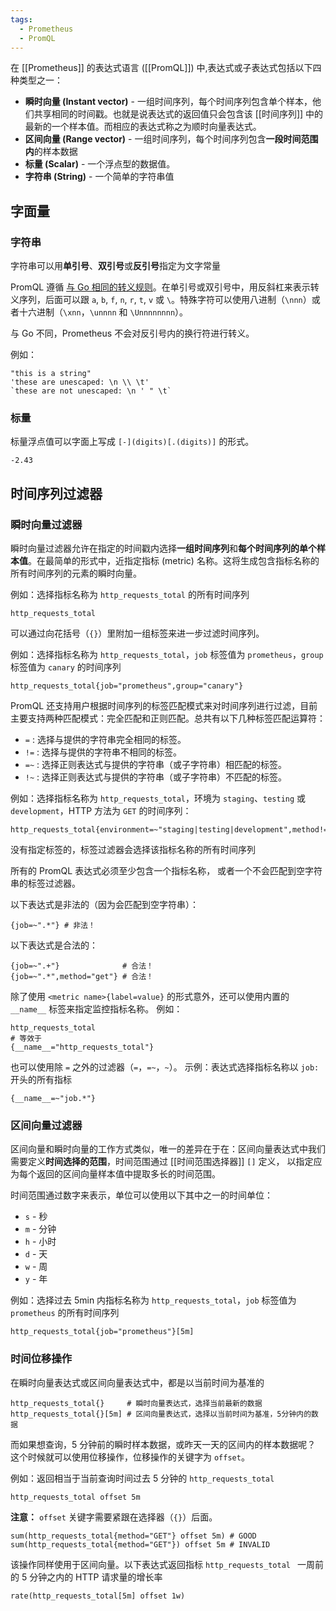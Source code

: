 ```yaml
---
tags:
  - Prometheus
  - PromQL
---
```


在 [[Prometheus]] 的表达式语言 ([[PromQL]]) 中,表达式或子表达式包括以下四种类型之一：
- **瞬时向量 (Instant vector)** - 一组时间序列，每个时间序列包含单个样本，他们共享相同的时间戳。也就是说表达式的返回值只会包含该 [[时间序列]] 中的最新的一个样本值。而相应的表达式称之为顺时向量表达式。
- **区间向量 (Range vector)** - 一组时间序列，每个时间序列包含**一段时间范围内**的样本数据
- **标量 (Scalar)** - 一个浮点型的数据值。
- **字符串 (String)** - 一个简单的字符串值

## 字面量

### 字符串

字符串可以用**单引号**、**双引号**或**反引号**指定为文字常量

PromQL 遵循 [与 Go 相同的转义规则](https://golang.org/ref/spec#String_literals)。在单引号或双引号中，用反斜杠来表示转义序列，后面可以跟 `a`, `b`, `f`, `n`, `r`, `t`, `v` 或 `\`。特殊字符可以使用八进制（`\nnn`）或者十六进制（`\xnn`，`\unnnn` 和 `\Unnnnnnnn`）。

与 Go 不同，Prometheus 不会对反引号内的换行符进行转义。

例如：
```PromQL
"this is a string"
'these are unescaped: \n \\ \t'
`these are not unescaped: \n ' " \t`
```

### 标量

标量浮点值可以字面上写成 `[-](digits)[.(digits)]` 的形式。
```PromQL
-2.43
```

## 时间序列过滤器

### 瞬时向量过滤器

瞬时向量过滤器允许在指定的时间戳内选择**一组时间序列**和**每个时间序列的单个样本值**。在最简单的形式中，近指定指标 (metric) 名称。这将生成包含指标名称的所有时间序列的元素的瞬时向量。

例如：选择指标名称为 `http_requests_total` 的所有时间序列
```PromQL
http_requests_total
```

可以通过向花括号（`{}`）里附加一组标签来进一步过滤时间序列。

例如：选择指标名称为 `http_requests_total`，`job` 标签值为 `prometheus`，`group` 标签值为 `canary` 的时间序列
```PromQL
http_requests_total{job="prometheus",group="canary"}
```

PromQL 还支持用户根据时间序列的标签匹配模式来对时间序列进行过滤，目前主要支持两种匹配模式：完全匹配和正则匹配。总共有以下几种标签匹配运算符：
- `=` : 选择与提供的字符串完全相同的标签。
- `!=` : 选择与提供的字符串不相同的标签。
- `=~` : 选择正则表达式与提供的字符串（或子字符串）相匹配的标签。
- `!~` : 选择正则表达式与提供的字符串（或子字符串）不匹配的标签。

例如：选择指标名称为 `http_requests_total`，环境为 `staging`、`testing` 或 `development`，HTTP 方法为 `GET` 的时间序列：
```promql
http_requests_total{environment=~"staging|testing|development",method!="GET"}
```

没有指定标签的，标签过滤器会选择该指标名称的所有时间序列

所有的 PromQL 表达式必须至少包含一个指标名称， 或者一个不会匹配到空字符串的标签过滤器。

以下表达式是非法的（因为会匹配到空字符串）：
```promql
{job=~".*"} # 非法！
```

以下表达式是合法的：
```promql
{job=~".+"}              # 合法！
{job=~".*",method="get"} # 合法！
```

除了使用 `<metric name>{label=value}` 的形式意外，还可以使用内置的 `__name__` 标签来指定监控指标名称。
例如：
```promql
http_requests_total
# 等效于
{__name__="http_requests_total"}
```

也可以使用除 `=` 之外的过滤器（`=`，`=~`，`~`）。
示例：表达式选择指标名称以 `job:` 开头的所有指标
```promql
{__name__=~"job.*"}
```

### 区间向量过滤器

区间向量和瞬时向量的工作方式类似，唯一的差异在于在：区间向量表达式中我们需要定义**时间选择的范围**，时间范围通过 [[时间范围选择器]] `[]` 定义， 以指定应为每个返回的区间向量样本值中提取多长的时间范围。

时间范围通过数字来表示，单位可以使用以下其中之一的时间单位：
- `s` - 秒
- `m` - 分钟
- `h` - 小时
- `d` - 天
- `w` - 周
- `y` - 年

例如：选择过去 5min 内指标名称为 `http_requests_total`，`job` 标签值为 `prometheus` 的所有时间序列
```promql
http_requests_total{job="prometheus"}[5m]
```

### 时间位移操作

在瞬时向量表达式或区间向量表达式中，都是以当前时间为基准的
```promql
http_requests_total{}     # 瞬时向量表达式，选择当前最新的数据
http_requests_total{}[5m] # 区间向量表达式，选择以当前时间为基准，5分钟内的数据
```

而如果想查询，5 分钟前的瞬时样本数据，或昨天一天的区间内的样本数据呢？
这个时候就可以使用位移操作，位移操作的关键字为 `offset`。

例如：返回相当于当前查询时间过去 5 分钟的 `http_requests_total`
```promql
http_requests_total offset 5m
```
**注意：** `offset` 关键字需要紧跟在选择器（`{}`）后面。
```promql
sum(http_requests_total{method="GET"} offset 5m) # GOOD
sum(http_requests_total{method="GET"}) offset 5m # INVALID
```

该操作同样使用于区间向量。以下表达式返回指标 `http_requests_total ` 一周前的 5 分钟之内的 HTTP 请求量的增长率
```promql
rate(http_requests_total[5m] offset 1w)
```
